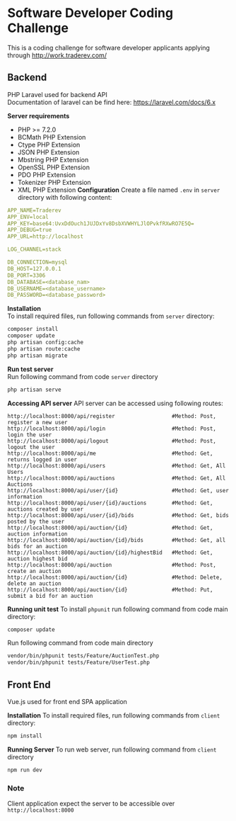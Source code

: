 # Software Developer Coding Challenge

This is a coding challenge for software developer applicants applying through http://work.traderev.com/

## Backend

PHP Laravel used for backend API  
Documentation of laravel can be find here: https://laravel.com/docs/6.x  

**Server requirements**  
* PHP >= 7.2.0
* BCMath PHP Extension
* Ctype PHP Extension
* JSON PHP Extension
* Mbstring PHP Extension
* OpenSSL PHP Extension
* PDO PHP Extension
* Tokenizer PHP Extension
* XML PHP Extension
**Configuration** 
Create a file named `.env` in `server` directory with following content:

```yaml
APP_NAME=Traderev
APP_ENV=local
APP_KEY=base64:UvxDdOuch1JUJDxYv8DsbXVWHYLJlOPvkfRXwRO7E5Q=
APP_DEBUG=true
APP_URL=http://localhost

LOG_CHANNEL=stack

DB_CONNECTION=mysql
DB_HOST=127.0.0.1
DB_PORT=3306
DB_DATABASE=<database_nam>
DB_USERNAME=<database_username>
DB_PASSWORD=<database_password>
```  

**Installation**  
To install required files, run following commands from `server` directory:  
```bash
composer install  
composer update
php artisan config:cache
php artisan route:cache
php artisan migrate
```

**Run test server**  
Run following command from code `server` directory
```bash
php artisan serve
```

**Accessing API server**
API server can be accessed using following routes:
```
http://localhost:8000/api/register                  #Method: Post, register a new user
http://localhost:8000/api/login                     #Method: Post, login the user
http://localhost:8000/api/logout                    #Method: Post, logout the user
http://localhost:8000/api/me                        #Method: Get,  returns logged in user
http://localhost:8000/api/users                     #Method: Get, All Users
http://localhost:8000/api/auctions                  #Method: Get, All Auctions
http://localhost:8000/api/user/{id}                 #Method: Get, user information
http://localhost:8000/api/user/{id}/auctions        #Method: Get, auctions created by user
http://localhost:8000/api/user/{id}/bids            #Method: Get, bids posted by the user
http://localhost:8000/api/auction/{id}              #Method: Get, auction information
http://localhost:8000/api/auction/{id}/bids         #Method: Get, all bids for an auction
http://localhost:8000/api/auction/{id}/highestBid   #Method: Get, auction highest bid
http://localhost:8000/api/auction                   #Method: Post, create an auction
http://localhost:8000/api/auction/{id}              #Method: Delete, delete an auction
http://localhost:8000/api/auction/{id}              #Method: Put, submit a bid for an auction
```

**Running unit test**
To install `phpunit` run following command from code main directory:
```bash
composer update
```
Run following command from code main directory
```bash
vendor/bin/phpunit tests/Feature/AuctionTest.php
vendor/bin/phpunit tests/Feature/UserTest.php
```

## Front End
Vue.js used for front end SPA application

**Installation**
To install required files, run following commands from `client` directory:
```bash
npm install
```

**Running Server**
To run web server, run following command from `client` directory
```bash
npm run dev
```

### Note
Client application expect the server to be accessible over `http://localhost:8000`
